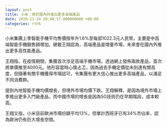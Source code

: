 ```yaml
---
layout: post
title: 小米：將於國內外推出更多高端產品
date: 2020-11-24 20:40:57.000000000 +08:00
categories: rthk
---
```


小米集團上季智能手機平均售價按年升1.6%至每部1022.3元人民幣，主要是中高端智能手機銷售額增加。總裁王翔認為，高端產品是增量市場，未來會在國內外推出更多高性能產品。

王翔指，在疫情期間，集團首次涉足高端手機市場，透過網上發佈兩款產品，首次將單價推至4000元。他形容當時心懷忐忑，因為過去手機定價從未到達有關高度，但隨著有關手機獲得市場認可，令集團有更大信心推出更多高端產品，以滿足不同消費群。

提到內地智能手機均價增長，但境外市場均價下跌。王翔解釋，是因為境外市場上季推出更多入門級產品，而中國市場的增長是因為5G技術仍在早期階段，成本較高。

王翔又指，小米目前歐洲市場份額平均13%，但單計西班牙已有34%市佔率，認為歐洲仍有巨大增長空間。
